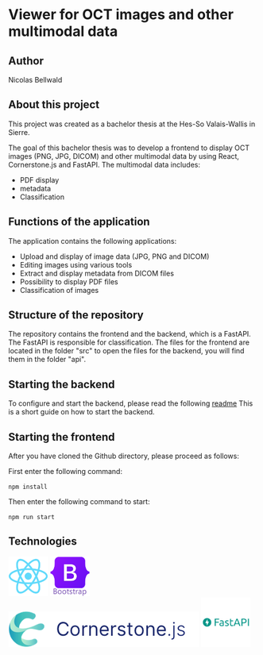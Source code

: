 # Viewer for OCT images and other multimodal data

## Author
Nicolas Bellwald

## About this project

This project was created as a bachelor thesis at the Hes-So Valais-Wallis in Sierre. 

The goal of this bachelor thesis was to develop a frontend to display OCT images (PNG, JPG, DICOM) and other multimodal data by using React, Cornerstone.js and FastAPI. The multimodal data includes:
- PDF display
- metadata
- Classification

## Functions of the application
The application contains the following applications:
- Upload and display of image data (JPG, PNG and DICOM)
- Editing images using various tools
- Extract and display metadata from DICOM files
- Possibility to display PDF files
- Classification of images

## Structure of the repository
The repository contains the frontend and the backend, which is a FastAPI. The FastAPI is responsible for classification.
The files for the frontend are located in the folder "src" to open the files for the backend, you will find them in the folder "api".

## Starting the backend
To configure and start the backend, please read the following [readme](api/README.md) This is a short guide on how to start the backend.

## Starting the frontend
After you have cloned the Github directory, please proceed as follows:

First enter the following command:
````
npm install
````

Then enter the following command to start:
````
npm run start
````

## Technologies

<img src="public/logos/react-original.svg" alt="React" width="80" height="80">
<img src="public/logos/bootstrap-original.svg" alt="Bootstrap" width="80" height="80">
<img src="public/logos/cornerstone-light.png" alt="Cornerstone.js">
<img src="public/logos/fastapi-original-wordmark.svg" alt="FastAPI" width="100" height="100">


